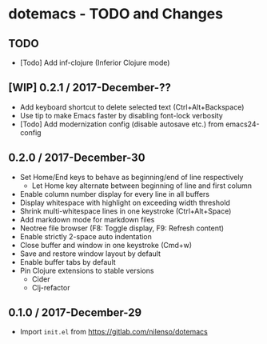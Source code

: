 # dotemacs - TODO and Changes

## TODO

- [Todo] Add inf-clojure (Inferior Clojure mode)


## [WIP] 0.2.1 / 2017-December-??

- Add keyboard shortcut to delete selected text (Ctrl+Alt+Backspace)
- Use tip to make Emacs faster by disabling font-lock verbosity
- [Todo] Add modernization config (disable autosave etc.) from emacs24-config


## 0.2.0 / 2017-December-30

- Set Home/End keys to behave as beginning/end of line respectively
  - Let Home key alternate between beginning of line and first column
- Enable column number display for every line in all buffers
- Display whitespace with highlight on exceeding width threshold
- Shrink multi-whitespace lines in one keystroke (Ctrl+Alt+Space)
- Add markdown mode for markdown files
- Neotree file browser (F8: Toggle display, F9: Refresh content)
- Enable strictly 2-space auto indentation
- Close buffer and window in one keystroke (Cmd+w)
- Save and restore window layout by default
- Enable buffer tabs by default
- Pin Clojure extensions to stable versions
  - Cider
  - Clj-refactor


## 0.1.0 / 2017-December-29

- Import `init.el` from https://gitlab.com/nilenso/dotemacs
